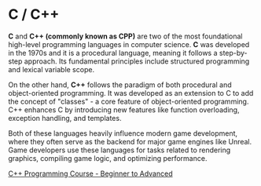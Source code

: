# C / C++

**C** and **C++ (commonly known as CPP)** are two of the most foundational high-level programming languages in computer science. **C** was developed in the 1970s and it is a procedural language, meaning it follows a step-by-step approach. Its fundamental principles include structured programming and lexical variable scope.

On the other hand, **C++** follows the paradigm of both procedural and object-oriented programming. It was developed as an extension to C to add the concept of "classes" - a core feature of object-oriented programming. C++ enhances C by introducing new features like function overloading, exception handling, and templates. 

Both of these languages heavily influence modern game development, where they often serve as the backend for major game engines like Unreal. Game developers use these languages for tasks related to rendering graphics, compiling game logic, and optimizing performance.

[C++ Programming Course - Beginner to Advanced](https://youtu.be/8jLOx1hD3_o?si=ODY2b0n6aby5ujpX)

